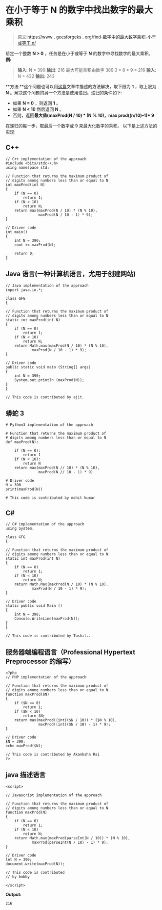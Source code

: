 # 在小于等于 N 的数字中找出数字的最大乘积

> 原文:[https://www . geesforgeks . org/find-数字中的最大数字乘积-小于或等于 n/](https://www.geeksforgeeks.org/find-maximum-product-of-digits-among-numbers-less-than-or-equal-to-n/)

给定一个整数 **N > 0** ，任务是在小于或等于 **N** 的数字中寻找数字的最大乘积。
**例:**

> **输入:** N = 390
> **输出:** 216
> 最大可能乘积由数字 389
> 3 * 8 * 9 = 216
> **输入:** N = 432
> **输出:** 243

**方法:**这个问题也可以用[这篇](https://www.geeksforgeeks.org/find-the-number-in-a-range-having-maximum-product-of-the-digits/)文章中描述的方法解决，取下限为 **1** ，取上限为 **N** 。解决这个问题的另一个方法是使用递归。递归的条件如下:

*   如果 **N = 0** ，则返回 **1** 。
*   如果 **N < 10** 然后返回 **N** 。
*   否则，返回**最大值(maxProd(N / 10) * (N % 10)，max prod((n/10)–1)* 9**

在递归的每一步，取最后一个数字或 9 来最大化数字的乘积。
以下是上述方法的实现:

## C++

```
// C++ implementation of the approach
#include <bits/stdc++.h>
using namespace std;

// Function that returns the maximum product of
// digits among numbers less than or equal to N
int maxProd(int N)
{
    if (N == 0)
        return 1;
    if (N < 10)
        return N;
    return max(maxProd(N / 10) * (N % 10),
               maxProd(N / 10 - 1) * 9);
}

// Driver code
int main()
{
    int N = 390;
    cout << maxProd(N);

    return 0;
}
```

## Java 语言(一种计算机语言，尤用于创建网站)

```
// Java implementation of the approach
import java.io.*;

class GFG
{

// Function that returns the maximum product of
// digits among numbers less than or equal to N
static int maxProd(int N)
{
    if (N == 0)
        return 1;
    if (N < 10)
        return N;
    return Math.max(maxProd(N / 10) * (N % 10),
            maxProd(N / 10 - 1) * 9);
}

// Driver code
public static void main (String[] args)
{
    int N = 390;
    System.out.println (maxProd(N));
}
}

// This code is contributed by ajit.
```

## 蟒蛇 3

```
# Python3 implementation of the approach

# Function that returns the maximum product of
# digits among numbers less than or equal to N
def maxProd(N):

    if (N == 0):
        return 1
    if (N < 10):
        return N
    return max(maxProd(N // 10) * (N % 10),
               maxProd(N // 10 - 1) * 9)

# Driver code
N = 390
print(maxProd(N))

# This code is contributed by mohit kumar
```

## C#

```
// C# implementation of the approach
using System;

class GFG
{

// Function that returns the maximum product of
// digits among numbers less than or equal to N
static int maxProd(int N)
{
    if (N == 0)
        return 1;
    if (N < 10)
        return N;
    return Math.Max(maxProd(N / 10) * (N % 10),
            maxProd(N / 10 - 1) * 9);
}

// Driver code
static public void Main ()
{
    int N = 390;
    Console.WriteLine(maxProd(N));
}
}

// This code is contributed by Tushil..
```

## 服务器端编程语言（Professional Hypertext Preprocessor 的缩写）

```
<?php
// PHP implementation of the approach

// Function that returns the maximum product of
// digits among numbers less than or equal to N
function maxProd($N)
{
    if ($N == 0)
        return 1;
    if ($N < 10)
        return $N;
    return max(maxProd((int)($N / 10)) * ($N % 10),
               maxProd((int)($N / 10) - 1) * 9);
}

// Driver code
$N = 390;
echo maxProd($N);

// This code is contributed by Akanksha Rai
?>
```

## java 描述语言

```
<script>

// Javascript implementation of the approach

// Function that returns the maximum product of
// digits among numbers less than or equal to N
function maxProd(N)
{
    if (N == 0)
        return 1;
    if (N < 10)
        return N;
    return Math.max(maxProd(parseInt(N / 10)) * (N % 10),
            maxProd(parseInt(N / 10) - 1) * 9);
}

// Driver code
let N = 390;
document.write(maxProd(N));

// This code is contributed
// by bobby

</script>
```

**Output:** 

```
216
```
